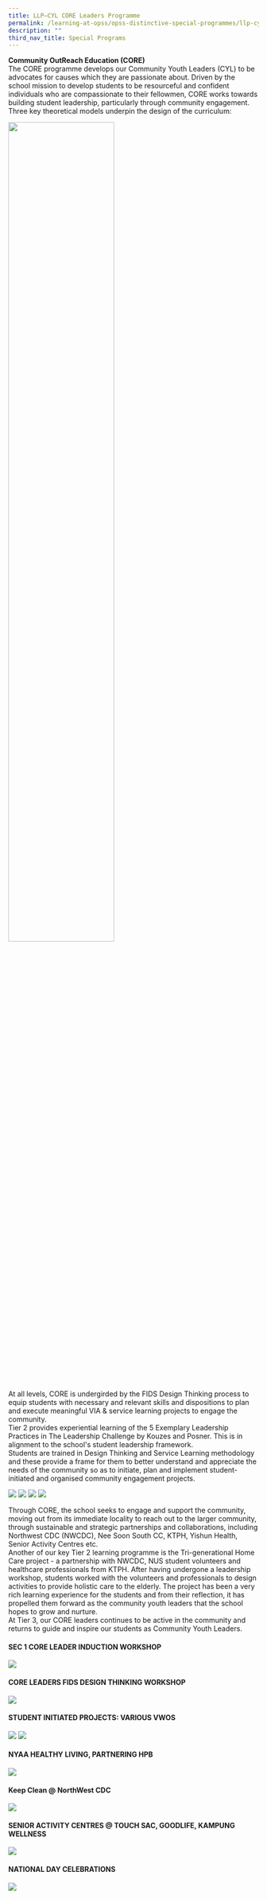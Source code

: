 ```yaml
---
title: LLP–CYL CORE Leaders Programme
permalink: /learning-at-opss/opss-distinctive-special-programmes/llp-cyl-core-leaders-programme/
description: ""
third_nav_title: Special Programs
---
```



<p><strong>Community OutReach Education (CORE)<br /></strong>The CORE programme develops our Community Youth Leaders (CYL) to be advocates for causes which they are passionate about. Driven by the school mission to develop students to be resourceful and confident individuals who are compassionate to their fellowmen, CORE works towards building student leadership, particularly through community engagement.<br />Three key theoretical models underpin the design of the curriculum:&nbsp;</p>
<img style="width: 65%;" src="/images/llp1.jpg">
<p>At all levels, CORE is undergirded by the FIDS Design Thinking process to equip students with necessary and relevant skills and dispositions to plan and execute meaningful VIA &amp; service learning projects to engage the community.<br />Tier 2 provides experiential learning of the 5 Exemplary Leadership Practices in The Leadership Challenge by Kouzes and Posner. This is in alignment to the school's student leadership framework.<br />Students are trained in Design Thinking and Service Learning methodology and these provide a frame for them to better understand and appreciate the needs of the community so as to initiate, plan and implement student-initiated and organised community engagement projects.</p>
<img src="/images/llp2.jpg">
<img src="/images/llp3.jpg">
<img src="/images/llp4.jpg">
<img src="/images/llp5.jpg">
<p>Through CORE, the school seeks to engage and support the community, moving out from its immediate locality to reach out to the larger community, through sustainable and strategic partnerships and collaborations, including Northwest CDC (NWCDC), Nee Soon South CC, KTPH, Yishun Health, Senior Activity Centres etc.<br />Another of our key Tier 2 learning programme is the Tri-generational Home Care project - a partnership with NWCDC, NUS student volunteers and healthcare professionals from KTPH. After having undergone a leadership workshop, students worked with the volunteers and professionals to design activities to provide holistic care to the elderly. The project has been a very rich learning experience for the students and from their reflection, it has propelled them forward as the community youth leaders that the school hopes to grow and nurture.<br />At Tier 3, our CORE leaders continues to be active in the community and returns to guide and inspire our students as Community Youth Leaders.</p>
<h4>SEC 1 CORE LEADER INDUCTION WORKSHOP</h4>
<img src="/images/llp6.jpg">
<h4>CORE LEADERS FIDS DESIGN THINKING WORKSHOP</h4>
<img src="/images/llp7.jpg">
<h4>STUDENT INITIATED PROJECTS: VARIOUS VWOS</h4>
<img src="/images/llp8.jpg">
<img src="/images/llp9.jpg">
<h4>NYAA HEALTHY LIVING, PARTNERING HPB</h4>
<img src="/images/llp10.jpg">
<h4>Keep Clean @ NorthWest CDC</h4>
<img src="/images/llp11.jpg">
<h4>SENIOR ACTIVITY CENTRES @ TOUCH SAC, GOODLIFE, KAMPUNG WELLNESS</h4>
<img src="/images/llp12.jpg">
<h4>NATIONAL DAY CELEBRATIONS</h4>
<img src="/images/llp13.jpg">
